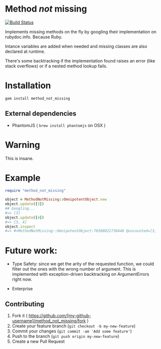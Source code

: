 # Method *not* missing
[![Build Status](https://travis-ci.org/Jell/method_not_missing.svg?branch=master)](https://travis-ci.org/Jell/method_not_missing)

Implements missing methods on the fly by googling their implementation
on rubydoc.info. Because Ruby.

Intance variables are added when needed and missing classes are also
declared at runtime.

There's some backtracking if the implementation found raises an error
(like stack overflows) or if a nested method lookup fails.

# Installation

```sh
gem install method_not_missing
```

## External dependencies

- PhantomJS ( `brew install phantomjs` on OSX )

# Warning

This is insane.

# Example

```ruby
require "method_not_missing"

object = MethodNotMissing::OmnipotentObject.new
object.update([3])
## Googling...
#=> [3]
object.update([4])
#=> [3, 4]
object.inspect
#=> #<MethodNotMissing::OmnipotentObject:70308021738440 @uncounted=[3, 4]>
```

# Future work:

- Type Safety: since we get the arity of the requested function, we
  could filter out the ones with the wrong number of argument. This is
  implemented with exception-driven backtracking on ArgumentErrors
  right now.

- Enterprise

## Contributing

1. Fork it ( https://github.com/[my-github-username]/method_not_missing/fork )
2. Create your feature branch (`git checkout -b my-new-feature`)
3. Commit your changes (`git commit -am 'Add some feature'`)
4. Push to the branch (`git push origin my-new-feature`)
5. Create a new Pull Request

